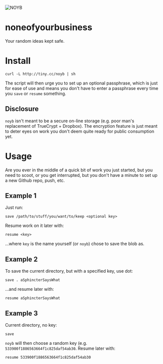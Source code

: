 ![NOYB](http://chart.googleapis.com/chart?cht=qr&chs=150x150&choe=UTF-8&chld=H&chl=http://tiny.cc/noyb)

noneofyourbusiness
==================

Your random ideas kept safe.

Install
=======

    curl -L http://tiny.cc/noyb | sh

The script will then urge you to set up an optional passphrase, which is just for ease of use and means you don't have to enter a passphrase every time you ```save``` or ```resume``` something.

Disclosure
----------

```noyb``` isn't meant to be a secure on-line storage (e.g. poor man's replacement of TrueCrypt + Dropbox). The encryption feature is just meant to deter eyes on work you don't deem quite ready for public consumption yet.

Usage
=====

Are you ever in the middle of a quick bit of work you just started, but you need to scoot, or you get interrupted, but you don't have a minute to set up a new Github repo, push, etc.

Example 1
---------

Just run:

    save /path/to/stuff/you/want/to/keep <optional key>

Resume work on it later with:

	resume <key>

...where ```key``` is the name yourself (or ```noyb```) chose to save the blob as.

Example 2
---------

To save the current directory, but with a specified key, use dot:

	save . aSphincterSaysWhat

...and resume later with:

	resume aSphincterSaysWhat

Example 3
---------

Current directory, no key:

	save

```noyb``` will then choose a random key (e.g. ```533900f1886563664f1c825daf54ab30```. Resume later with:

	resume 533900f1886563664f1c825daf54ab30

